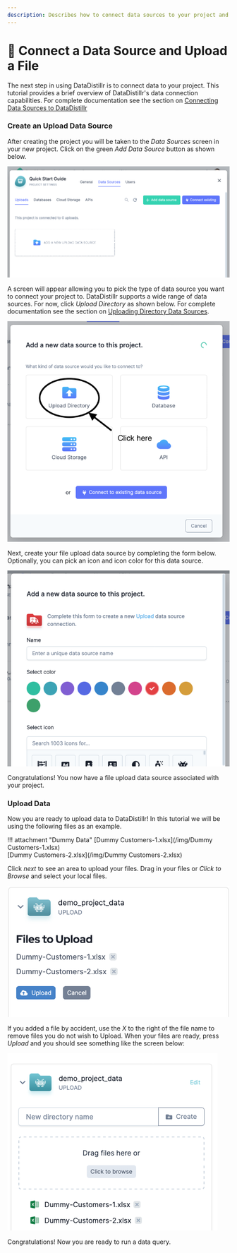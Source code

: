 ```yaml
---
description: Describes how to connect data sources to your project and upload a file.
---
```


# 📂 Connect a Data Source and Upload a File

The next step in using DataDistillr is to connect data to your project. This tutorial provides a brief overview of
DataDistillr's data connection capabilities. For complete documentation see the section on
[Connecting Data Sources to DataDistillr](../connecting-data/README.md)


### **Create an Upload Data Source**

After creating the project you will be taken to the _Data Sources_ screen in your new project. Click on the green
_Add Data Source_ button as shown below.

![Data Source Screen](<../img/getting-started/data-source-screen.png>)

A screen will appear allowing you to pick the type of data source you want to connect your project to. DataDistillr
supports a wide range of data sources. For now, click _Upload Directory_ as shown below. For complete documentation see
the section on [Uploading Directory Data Sources](../connecting-data/uploading-files.md).

![Select Upload Directory](<../img/getting-started/upload-directory.png>)

Next, create your file upload data source by completing the form below. Optionally, you can pick an icon and icon color
for this data source.

![Add File Upload Data Source](<../img/getting-started/add-file.png>)

Congratulations! You now have a file upload data source associated with your project.

### **Upload Data**

Now you are ready to upload data to DataDistillr!
In this tutorial we will be using the following files as an example.

!!! attachment "Dummy Data"
[Dummy Customers-1.xlsx](/img/Dummy Customers-1.xlsx)  
[Dummy Customers-2.xlsx](/img/Dummy Customers-2.xlsx)

Click _next_ to see an area to upload your files. Drag in your files or _Click to Browse_ and select your local files.

![File Upload screen](<../img/getting-started/file-upload.png>)

If you added a file by accident, use the _X_ to the right of the file name to remove files you do not wish to Upload.
When your files are ready, press _Upload_ and you should see something like the screen below:

![File Upload screen](<../img/getting-started/after-upload.png>)

Congratulations! Now you are ready to run a data query.